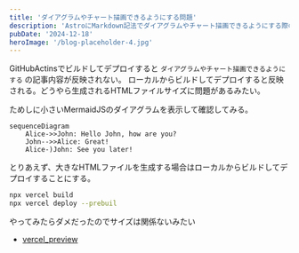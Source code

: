 ```yaml
---
title: 'ダイアグラムやチャート描画できるようにする問題'
description: 'AstroにMarkdown記法でダイアグラムやチャート描画できるようにする際の問題.'
pubDate: '2024-12-18'
heroImage: '/blog-placeholder-4.jpg'
---
```


GitHubActinsでビルドしてデプロイすると `ダイアグラムやチャート描画できるようにする` の記事内容が反映されない。
ローカルからビルドしてデプロイすると反映される。どうやら生成されるHTMLファイルサイズに問題があるみたい。

ためしに小さいMermaidJSのダイアグラムを表示して確認してみる。

```mermaid
sequenceDiagram
    Alice->>John: Hello John, how are you?
    John-->>Alice: Great!
    Alice-)John: See you later!
```

とりあえず、大きなHTMLファイルを生成する場合はローカルからビルドしてデプロイすることにする。

```bash
npx vercel build 
npx vercel deploy --prebuil
```

やってみたらダメだったのでサイズは関係ないみたい

- [vercel_preview](../../../../../.github/workflows/vercel_preview.yml)